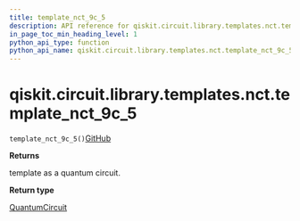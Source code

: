 ```yaml
---
title: template_nct_9c_5
description: API reference for qiskit.circuit.library.templates.nct.template_nct_9c_5
in_page_toc_min_heading_level: 1
python_api_type: function
python_api_name: qiskit.circuit.library.templates.nct.template_nct_9c_5
---
```


# qiskit.circuit.library.templates.nct.template\_nct\_9c\_5

<span id="qiskit.circuit.library.templates.nct.template_nct_9c_5" />

`template_nct_9c_5()`[GitHub](https://github.com/qiskit/qiskit/tree/stable/0.41/qiskit/circuit/library/templates/nct/template_nct_9c_5.py "view source code")

**Returns**

template as a quantum circuit.

**Return type**

[QuantumCircuit](qiskit.circuit.QuantumCircuit "qiskit.circuit.QuantumCircuit")

